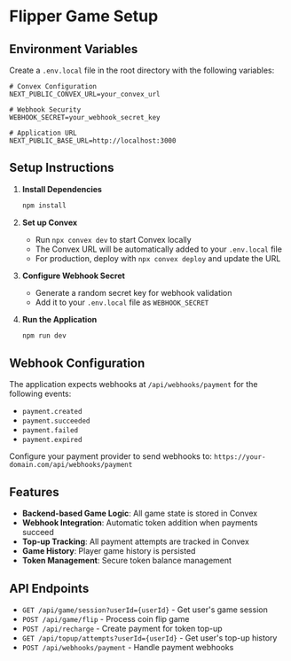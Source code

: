 # Flipper Game Setup

## Environment Variables

Create a `.env.local` file in the root directory with the following variables:

```env
# Convex Configuration
NEXT_PUBLIC_CONVEX_URL=your_convex_url

# Webhook Security
WEBHOOK_SECRET=your_webhook_secret_key

# Application URL
NEXT_PUBLIC_BASE_URL=http://localhost:3000
```

## Setup Instructions

1. **Install Dependencies**

   ```bash
   npm install
   ```

2. **Set up Convex**
   - Run `npx convex dev` to start Convex locally
   - The Convex URL will be automatically added to your `.env.local` file
   - For production, deploy with `npx convex deploy` and update the URL

3. **Configure Webhook Secret**
   - Generate a random secret key for webhook validation
   - Add it to your `.env.local` file as `WEBHOOK_SECRET`

4. **Run the Application**
   ```bash
   npm run dev
   ```

## Webhook Configuration

The application expects webhooks at `/api/webhooks/payment` for the following events:

- `payment.created`
- `payment.succeeded`
- `payment.failed`
- `payment.expired`

Configure your payment provider to send webhooks to:
`https://your-domain.com/api/webhooks/payment`

## Features

- **Backend-based Game Logic**: All game state is stored in Convex
- **Webhook Integration**: Automatic token addition when payments succeed
- **Top-up Tracking**: All payment attempts are tracked in Convex
- **Game History**: Player game history is persisted
- **Token Management**: Secure token balance management

## API Endpoints

- `GET /api/game/session?userId={userId}` - Get user's game session
- `POST /api/game/flip` - Process coin flip game
- `POST /api/recharge` - Create payment for token top-up
- `GET /api/topup/attempts?userId={userId}` - Get user's top-up history
- `POST /api/webhooks/payment` - Handle payment webhooks
